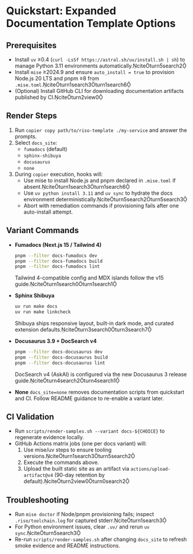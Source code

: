 # Quickstart: Expanded Documentation Template Options

## Prerequisites
- Install `uv` ≥0.4 (`curl -LsSf https://astral.sh/uv/install.sh | sh`) to manage Python 3.11 environments automatically.citeturn5search2
- Install `mise` ≥2024.9 and ensure `auto_install = true` to provision Node.js 20 LTS and pnpm ≥8 from `.mise.toml`.citeturn1search3turn1search6
- (Optional) Install GitHub CLI for downloading documentation artifacts published by CI.citeturn2view0

## Render Steps
1. Run `copier copy path/to/riso-template ./my-service` and answer the prompts.
2. Select `docs_site`:
   - `fumadocs` (default)
   - `sphinx-shibuya`
   - `docusaurus`
   - `none`
3. During `copier` execution, hooks will:
   - Use mise to install Node.js and pnpm declared in `.mise.toml` if absent.citeturn1search3turn1search6
   - Use `uv python install 3.11` and `uv sync` to hydrate the docs environment deterministically.citeturn5search2turn5search3
   - Abort with remediation commands if provisioning fails after one auto-install attempt.

## Variant Commands
- **Fumadocs (Next.js 15 / Tailwind 4)**
  ```bash
  pnpm --filter docs-fumadocs dev
  pnpm --filter docs-fumadocs build
  pnpm --filter docs-fumadocs lint
  ```
  Tailwind 4-compatible config and MDX islands follow the v15 guide.citeturn1search0turn1search1

- **Sphinx Shibuya**
  ```bash
  uv run make docs
  uv run make linkcheck
  ```
  Shibuya ships responsive layout, built-in dark mode, and curated extension defaults.citeturn3search0turn3search7

- **Docusaurus 3.9 + DocSearch v4**
  ```bash
  pnpm --filter docs-docusaurus dev
  pnpm --filter docs-docusaurus build
  pnpm --filter docs-docusaurus lint
  ```
  DocSearch v4 (AskAI) is configured via the new Docusaurus 3 release guide.citeturn4search2turn4search1

- **None**
  `docs_site=none` removes documentation scripts from quickstart and CI. Follow README guidance to re-enable a variant later.

## CI Validation
- Run `scripts/render-samples.sh --variant docs-${CHOICE}` to regenerate evidence locally.
- GitHub Actions matrix jobs (one per docs variant) will:
  1. Use mise/uv steps to ensure tooling versions.citeturn1search3turn5search2
  2. Execute the commands above.
  3. Upload the built static site as an artifact via `actions/upload-artifact@v4` (90-day retention by default).citeturn2view0turn0search2

## Troubleshooting
- Run `mise doctor` if Node/pnpm provisioning fails; inspect `.riso/toolchain.log` for captured stderr.citeturn1search3
- For Python environment issues, clear `.uv/` and rerun `uv sync`.citeturn5search3
- Re-run `scripts/render-samples.sh` after changing `docs_site` to refresh smoke evidence and README instructions.
